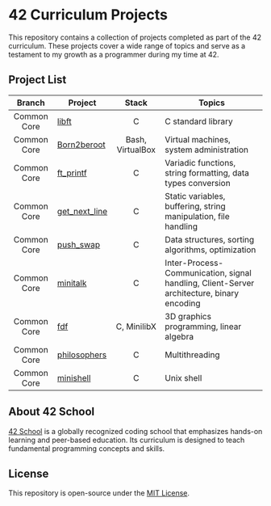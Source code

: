 # 42 Curriculum Projects

This repository contains a collection of projects completed as part of the 42 curriculum. These projects cover a wide range of topics and serve as a testament to my growth as a programmer during my time at 42.

## Project List

Branch | Project | Stack | Topics
:---: | --- | :---: | ---
Common Core | [libft](0-libft) | C | C standard library
Common Core | [Born2beroot](1-Born2beroot) | Bash, VirtualBox | Virtual machines, system administration
Common Core | [ft_printf](1-ft_printf) | C | Variadic functions, string formatting, data types conversion
Common Core | [get_next_line](1-get_next_line) | C | Static variables, buffering, string manipulation, file handling
Common Core | [push_swap](2-push_swap) | C | Data structures, sorting algorithms, optimization
Common Core | [minitalk](2-minitalk) | C | Inter-Process-Communication, signal handling, Client-Server architecture, binary encoding
Common Core | [fdf](2-fdf) | C, MinilibX | 3D graphics programming, linear algebra
Common Core | [philosophers](3-philosophers) | C | Multithreading
Common Core | [minishell](3-minishell) | C | Unix shell

## About 42 School

[42 School](https://www.42.fr/) is a globally recognized coding school that emphasizes hands-on learning and peer-based education. Its curriculum is designed to teach fundamental programming concepts and skills.

## License

This repository is open-source under the [MIT License](LICENSE).
